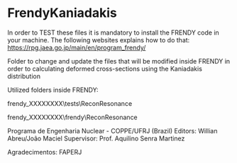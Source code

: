 # FrendyKaniadakis


In order to TEST these files it is mandatory to install the FRENDY code in your machine. The following websites explains how to do that:
https://rpg.jaea.go.jp/main/en/program_frendy/

Folder to change and update the files that will be modified inside FRENDY
in order to calculating deformed cross-sections using the Kaniadakis distribution

Utilized folders inside FRENDY:

frendy_XXXXXXXX\tests\ReconResonance

frendy_XXXXXXXX\frendy\ReconResonance

Programa de Engenharia Nuclear - COPPE/UFRJ (Brazil)
Editors: Willian Abreu/João Maciel
Supervisor: Prof. Aquilino Senra Martinez

Agradecimentos: FAPERJ
